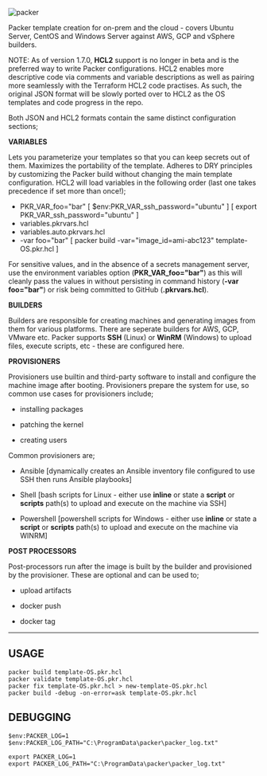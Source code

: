![packer](https://user-images.githubusercontent.com/45919758/85199800-320c9c00-b2ea-11ea-86bf-a3e02487cf8f.png)

Packer template creation for on-prem and the cloud - covers Ubuntu Server, CentOS and Windows Server against AWS, GCP and vSphere builders. 

NOTE: As of version 1.7.0, **HCL2** support is no longer in beta and is the preferred way to write Packer configurations. HCL2 enables more descriptive code via comments and variable descriptions as well as pairing more seamlessly with the Terraform HCL2 code practises. As such, the original JSON format will be slowly ported over to HCL2 as the OS templates and code progress in the repo. 

Both JSON and HCL2 formats contain the same distinct configuration sections;


**VARIABLES**

Lets you parameterize your templates so that you can keep secrets out of them. Maximizes the portability of the template. Adheres to DRY principles by customizing the Packer build without changing the main template configuration. HCL2 will load variables in the following order (last one takes precedence if set more than once!);

- PKR_VAR_foo="bar"                 [ $env:PKR_VAR_ssh_password="ubuntu" ] [ export PKR_VAR_ssh_password="ubuntu" ]
- variables.pkrvars.hcl
- variables.auto.pkrvars.hcl
- -var foo="bar"                    [ packer build -var="image_id=ami-abc123" template-OS.pkr.hcl ]

For sensitive values, and in the absence of a secrets management server, use the environment variables option (**PKR_VAR_foo="bar"**) as this will cleanly pass the values in without persisting in command history (**-var foo="bar"**) or risk being committed to GitHub (**.pkrvars.hcl**).

**BUILDERS**

Builders are responsible for creating machines and generating images from them for various platforms. There are seperate builders for AWS, GCP, VMware etc. Packer supports **SSH** (Linux) or **WinRM** (Windows) to upload files, execute scripts, etc - these are configured here.


**PROVISIONERS**

Provisioners use builtin and third-party software to install and configure the machine image after booting. Provisioners prepare the system for use, so common use cases for provisioners include;

- installing packages

- patching the kernel

- creating users

Common provisioners are;

- Ansible                   [dynamically creates an Ansible inventory file configured to use SSH then runs Ansible playbooks]

- Shell                     [bash scripts for Linux - either use **inline** or state a **script** or **scripts** path(s) to upload and execute on the machine via SSH]

- Powershell                [powershell scripts for Windows - either use **inline** or state a **script** or **scripts** path(s) to upload and execute on the machine via WINRM]


**POST PROCESSORS**

Post-processors run after the image is built by the builder and provisioned by the provisioner. These are optional and can be used to; 

- upload artifacts

- docker push

- docker tag

___


## USAGE
```
packer build template-OS.pkr.hcl
packer validate template-OS.pkr.hcl
packer fix template-OS.pkr.hcl > new-template-OS.pkr.hcl
packer build -debug -on-error=ask template-OS.pkr.hcl
```

## DEBUGGING
```
$env:PACKER_LOG=1
$env:PACKER_LOG_PATH="C:\ProgramData\packer\packer_log.txt"

export PACKER_LOG=1
export PACKER_LOG_PATH="C:\ProgramData\packer\packer_log.txt"
```